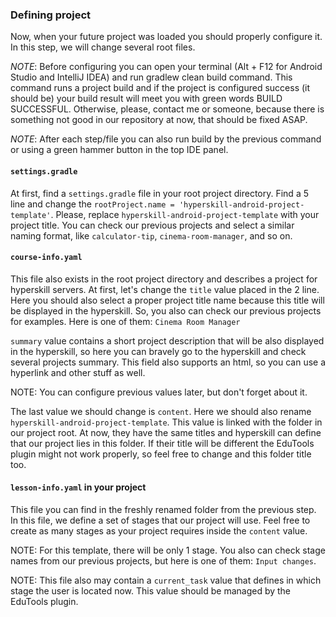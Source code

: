 ### Defining project

Now, when your future project was loaded you should properly configure it. In this step, we will 
change several root files.

*NOTE*: Before configuring you can open your terminal (Alt + F12 for Android Studio and IntelliJ IDEA) 
and run gradlew clean build command. This command runs a project build and if the project is 
configured success (it should be) your build result will meet you with green words BUILD SUCCESSFUL. 
Otherwise, please, contact me or someone, because there is something not good in our repository 
at now, that should be fixed ASAP.

*NOTE*: After each step/file you can also run build by the previous command or using a green hammer 
button in the top IDE panel.


#### `settings.gradle`
At first, find a `settings.gradle` file in your root project directory. Find a 5 line and change 
the `rootProject.name = 'hyperskill-android-project-template'`. Please, replace 
`hyperskill-android-project-template` with your project title. You can check our previous projects 
and select a similar naming format, like `calculator-tip`, `cinema-room-manager`, and so on.


#### `course-info.yaml`
This file also exists in the root project directory and describes a project for hyperskill servers.
At first, let's change the `title` value placed in the 2 line. Here you should also select a proper 
project title name because this title will be displayed in the hyperskill. So, you also can check 
our previous projects for examples. Here is one of them: `Cinema Room Manager`

`summary` value contains a short project description that will be also displayed
in the hyperskill, so here you can bravely go to the hyperskill and check several projects summary.
This field also supports an html, so you can use a hyperlink and other stuff as well.

NOTE: You can configure previous values later, but don't forget about it.

The last value we should change is `content`. Here we should also rename `hyperskill-android-project-template`.
This value is linked with the folder in our project root. At now, they have the same titles and hyperskill
can define that our project lies in this folder. If their title will be different the EduTools plugin might not
work properly, so feel free to change and this folder title too.

#### `lesson-info.yaml` in your project
This file you can find in the freshly renamed folder from the previous step. In this file, we define a
set of stages that our project will use. Feel free to create as many stages as your project requires
inside the `content` value.

NOTE: For this template, there will be only 1 stage. You also can check stage names from our
previous projects, but here is one of them: `Input changes`.

NOTE: This file also may contain a `current_task` value that defines in which stage the user is located now.
This value should be managed by the EduTools plugin.
